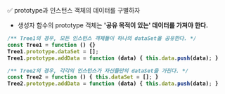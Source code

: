 ✅ prototype과 인스턴스 객체의 데이터를 구별하자
* 생성자 함수의 prototype 객체는 <b>'공유 목적이 있는'<b/> 데이터를 가져야 한다.
```javascript
/** Tree1의 경우, 모든 인스턴스 객체들이 하나의 dataSet을 공유한다. */
const Tree1 = function () {}
Tree1.prototype.dataSet = [];
Tree1.prototype.addData = function (data) { this.data.push(data); }

/** Tree2의 경우, 각각의 인스턴스가 자신들만의 dataSet을 가진다. */
const Tree2 = function () { this.dataSet = []; }
Tree2.prototype.addData = function (data) { this.data.push(data); }
```